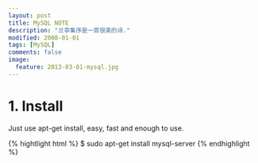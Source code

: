 ```yaml
---
layout: post
title: MySQL NOTE
description: "兰亭集序是一首很美的诗."
modified: 2008-01-01
tags: [MySQL]
comments: false
image:
  feature: 2013-03-01-mysql.jpg
---
```


# 1. Install

Just use apt-get install, easy, fast and enough to use.

{% hightlight html %}
$ sudo apt-get install mysql-server
{% endhighlight %}